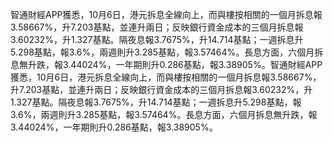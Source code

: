 智通財經APP獲悉，10月6日，港元拆息全線向上，而與樓按相關的一個月拆息報3.58667%，升7.203基點，並連升兩日；反映銀行資金成本的三個月拆息報3.60232%，升1.327基點。隔夜息報3.7675%，升14.714基點；一週拆息升5.298基點，報3.6%，兩週則升3.285基點，報3.57464%。長息方面，六個月拆息無升跌，報3.44024%，一年期則升0.286基點，報3.38905%。智通財經APP獲悉，10月6日，港元拆息全線向上，而與樓按相關的一個月拆息報3.58667%，升7.203基點，並連升兩日；反映銀行資金成本的三個月拆息報3.60232%，升1.327基點。隔夜息報3.7675%，升14.714基點；一週拆息升5.298基點，報3.6%，兩週則升3.285基點，報3.57464%。長息方面，六個月拆息無升跌，報3.44024%，一年期則升0.286基點，報3.38905%。